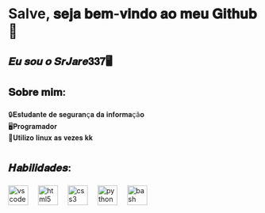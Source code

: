<h1 align="left">Salve, 𝐬𝐞𝐣𝐚 𝐛𝐞𝐦-𝐯𝐢𝐧𝐝𝐨 𝐚𝐨 𝐦𝐞𝐮 𝐆𝐢𝐭𝐡𝐮𝐛 👋</h1>

###

<h2 align="left">𝑬𝒖 𝒔𝒐𝒖 𝒐 𝑺𝒓𝑱𝒂𝒓𝒆𝟑𝟑𝟕🖥️</h2>

###

<h2 align="left">𝐒𝐨𝐛𝐫𝐞 𝐦𝐢𝐦:</h2>

###

<p align="left">🔒𝐄𝐬𝐭𝐮𝐝𝐚𝐧𝐭𝐞 𝐝𝐞 𝐬𝐞𝐠𝐮𝐫𝐚𝐧ç𝐚 𝐝𝐚 𝐢𝐧𝐟𝐨𝐫𝐦𝐚çã𝐨<br>🖥️𝐏𝐫𝐨𝐠𝐫𝐚𝐦𝐚𝐝𝐨𝐫<br>🐧𝐔𝐭𝐢𝐥𝐢𝐳𝐨 𝐥𝐢𝐧𝐮𝐱 𝐚𝐬 𝐯𝐞𝐳𝐞𝐬 𝐤𝐤</p>

###

<h1 align="left"></h1>

###

<h2 align="left">𝑯𝒂𝒃𝒊𝒍𝒊𝒅𝒂𝒅𝒆𝒔:</h2>

###

<div align="left">
  <img src="https://cdn.jsdelivr.net/gh/devicons/devicon/icons/vscode/vscode-original.svg" height="40" alt="vscode logo"  />
  <img width="12" />
  <img src="https://cdn.jsdelivr.net/gh/devicons/devicon/icons/html5/html5-original.svg" height="40" alt="html5 logo"  />
  <img width="12" />
  <img src="https://cdn.jsdelivr.net/gh/devicons/devicon/icons/css3/css3-original.svg" height="40" alt="css3 logo"  />
  <img width="12" />
  <img src="https://cdn.jsdelivr.net/gh/devicons/devicon/icons/python/python-original.svg" height="40" alt="python logo"  />
  <img width="12" />
  <img src="https://cdn.jsdelivr.net/gh/devicons/devicon/icons/bash/bash-original.svg" height="40" alt="bash logo"  />
</div>

###

